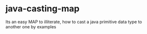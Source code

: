 # java-casting-map
Its an easy MAP to illiterate, how to cast a java primitive data type to another one by examples
